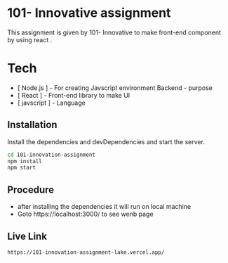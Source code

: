 # 101- Innovative assignment

This assignment is given by 101- Innovative to make front-end component by using react .

# Tech
- [ Node.js ] - For creating Javscript environment Backend - purpose
- [ React ] - Front-end library to make UI
- [ javscript ] - Language

## Installation

Install the dependencies and devDependencies and start the server.

```sh
cd 101-innovation-assignment
npm install
npm start
```

## Procedure
- after installing the dependencies it will run on local machine
- Goto https://localhost:3000/ to see wenb page

## Live  Link
```sh
https://101-innovation-assignment-lake.vercel.app/
```
